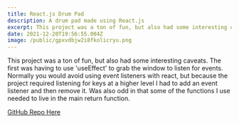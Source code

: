 ```yaml
---
title: React.js Drum Pad
description: A drum pad made using React.js
excerpt: This project was a ton of fun, but also had some interesting caveats.
date: 2021-12-20T19:56:55.004Z
image: /public/gpxvdbjw2i8fkolicryu.png
---
```

This project was a ton of fun, but also had some interesting caveats. The first
was having to use 'useEffect' to grab the window to listen for events. Normally
you would avoid using event listeners with react, but because the project
required listening for keys at a higher level I had to add an event listener and
then remove it. Was also odd in that some of the functions I use needed to live
in the main return function.

[GitHub Repo Here](https://github.com/Guitarninja1/Drum-Pad)